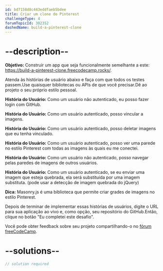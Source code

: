```yaml
---
id: bd7158d8c443eddfaeb5bdee
title: Criar um clone do Pinterest
challengeType: 4
forumTopicId: 302352
dashedName: build-a-pinterest-clone
---
```


# --description--

**Objetivo:** Construir um app que seja funcionalmente semelhante a este: <a href="https://build-a-pinterest-clone.freecodecamp.rocks/" target="_blank" rel="noopener noreferrer nofollow">https://build-a-pinterest-clone.freecodecamp.rocks/</a>.

Atenda às histórias de usuário abaixo e faça com que todos os testes passem.Use quaisquer bibliotecas ou APIs de que você precisar.Dê ao projeto o seu próprio estilo pessoal.

**História do Usuário:** Como um usuário não autenticado, eu posso fazer login com GitHub.

**História do Usuário:** Como um usuário autenticado, posso vincular a imagens.

**História do Usuário:** Como um usuário autenticado, posso deletar imagens que eu tenha vinculado.

**História do Usuário:** Como um usuário autenticado, posso ver uma parede no estilo Pinterest com todas as imagens às quais eu me conectei.

**História do Usuário:** Como um usuário não autenticado, posso navegar pelas paredes de imagens de outros usuários.

**História do Usuário:** Como um usuário autenticado, se eu enviar uma imagem que esteja quebrada, ela será substituída por uma imagem substituta. (pode usar a detecção de imagem quebrada do jQuery)

**Dica:** Masonry.js é uma biblioteca que permite criar grades de imagens no estilo Pinterest.

Depois de terminar de implementar essas histórias de usuários, digite o URL para sua aplicação ao vivo e, como opção, seu repositório do GitHub.Então, clique no botão "Eu completei este desafio".

Você pode obter feedback sobre seu projeto compartilhando-o no <a href="https://forum.freecodecamp.org/c/project-feedback/409" target="_blank" rel="noopener noreferrer nofollow">fórum freeCodeCamp</a>.

# --solutions--

```js
// solution required
```
